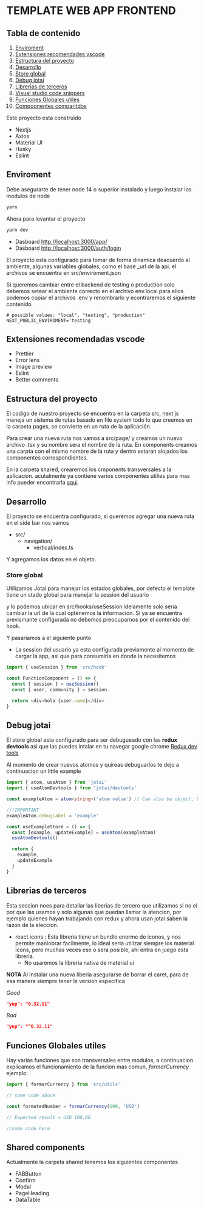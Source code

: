 # TEMPLATE WEB APP FRONTEND

## Tabla de contenido

1. [Enviroment](#enviroment)
2. [Extensiones recomendades vscode](#extensiones-recomendadas-vscode)
3. [Estructura del proyecto](#estructura-del-proyecto)
4. [Desarrollo](#desarrollo)
5. [Store global](#store-global)
6. [Debug jotai](#debug-jotai)
7. [Librerias de terceros](#librerias-de-terceros)
8. [Visual studio code snippers](#visual-studio-code-snippers)
9. [Funciones Globales utiles](#funciones-globales-utiles)
10. [Compoonentes comparitdos](#shared-components)

Este proyecto esta construido

- Nextjs
- Axios
- Material UI
- Husky
- Eslint

## Enviroment

Debe asegurarte de tener node 14 o superior instalado y luego instalar los modulos de node

```bash
yarn
```

Ahora para levantar el proyecto

```bash
yarn dev
```

- Dasboard [http://localhost:3000/app/](http://localhost:3000/app/)
- Dasboard [http://localhost:3000/auth/login](http://localhost:3000/auth/login)

El proyecto esta configurado para tomar de forma dinamica deacuerdo al ambiente, algunas variables globales, como el base
\_url de la api.
el archivos se encuentra en src/enviroment.json

Si queremos cambiar entre el backend de testing o production solo debemos setear el ambiente correcto en el archivo env.local
para ellos podemos copiar el archivos .env y renombrarlo y econtraremos el siguiente contenido

```.env
# possible values: "local", "testing", "production"
NEXT_PUBLIC_ENVIROMENT='testing'
```

## Extensiones recomendadas vscode

- Prettier
- Error lens
- Image preview
- Eslint
- Better comments

## Estructura del proyecto

El codigo de nuestro proyecto se encuentra en la carpeta src, next js maneja un sistema de rutas basado en file system todo lo que creemos en la carpeta pages, se convierte en un ruta de la aplicación.

Para crear una nueva ruta nos vamos a src/page/ y creamos un nuevo archivo .tsx y su nombre sera el nombre de la ruta.
En components creamos una carpta con el mismo nombre de la ruta y dentro estaran alojados los componentes correspondientes.

En la carpeta shared, crearemos los cmponents transversales a la aplicacion. acutalmente ya contiene varios componentes utilies para mas info pueder encontrarla [aqui](#shared-components)

## Desarrollo

El proyecto se encuentra configurado, si queremos agregar una nueva ruta en el side bar nos vamos

- src/
  - navigation/
    - vertical/index.ts

Y agregamos los datos en el objeto.

### Store global

Utilizamos Jotai para manejar los estados globales, por defecto el template tiene un stado global para manejar la session del usuario

y lo podemos ubicar en src/hooks/useSession idelamente solo seria cambiar la url de la cual optenemos la informacion. Si ya se encuentra prevismante configurada no debemos preocuparnos por el contenido del hook.

Y pasariamos a el siguiente punto

- La session del usuario ya esta configurada previamente al momento de cargar la app, asi que para consumirla en donde la necesitemos

```js
import { useSession } from 'src/hook'

const FunctionComponent = () => {
  const { session } = useSession()
  const { user, community } = session

  return <div>hola {user.name}</div>
}
```

## Debug jotai

El store global esta configurado para ser debugueado con las **redux devtools** asi que las puedes intalar en tu navegar google chrome [Redux dev tools]('https://chrome.google.com/webstore/detail/redux-devtools/lmhkpmbekcpmknklioeibfkpmmfibljd?hl=es')

Al momento de crear nuevos atomos y quireas debuguarlos te dejo a continuacion un little example

```ts
import { atom, useAtom } from 'jotai'
import { useAtomDevtools } from 'jotai/devtools'

const exampleAtom = atom<string>('atom value') // Can also be object, boolean etc

//!IMPORTANT
exampleAtom.debugLabel = 'example'

const useExampleStore = () => {
  const [example, updateExample] = useAtom(exampleAtom)
  useAtomDevtools()

  return {
    example,
    updateExample
  }
}
```

## Librerias de terceros

Esta seccion noes para detallar las liberias de tercero que utilizamos si no el por que las usamos y solo algunas que puedan llamar la atencion, por ejemplo quienes hayan trabajando con redux y ahora usan jotai saben la razon de la eleccion.

- react icons : Esta libreria tiene un bundle enorme de iconos, y nos permite maniobrar facilmente, lo ideal seria utilizar siempre los material icons, pero muchas veces ese o sera posible, ahi entra en juego esta libreria.
  - No usaremos la libreria nativa de material ui

**NOTA**
Al instalar una nueva liberia asegurarse de borrar el caret, para de esa manera siempre tener le version especifica

_Good_

```json
"yup": "0.32.11"
```

_Bad_

```json
"yup": "^0.32.11"
```

## Funciones Globales utiles

Hay varias funciones que son transversales entre modulos, a continuacion explicamos el funcionamiento de la funcion mas comun, _formarCurrency_ ejemplo:

```ts
import { formarCurrency } from 'src/utils'

// some code above

const formatedNumber = formarCurrency(100, 'USD')

// Expected result = USD 100,00

//some code here
```

## Shared components

Actualmente la carpeta shared tenemos los siguientes componentes

- FABButton
- Confirm
- Modal
- PageHeading
- DataTable
